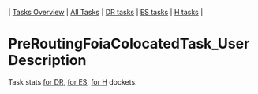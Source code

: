| [Tasks Overview](tasks-overview.md) | [All Tasks](../alltasks.md) | [DR tasks](../docs-DR/tasklist.md) | [ES tasks](../docs-ES/tasklist.md) | [H tasks](../docs-H/tasklist.md) |

# PreRoutingFoiaColocatedTask_User Description

Task stats [for DR](../docs-DR/PreRoutingFoiaColocatedTask_User.md), [for ES](../docs-ES/PreRoutingFoiaColocatedTask_User.md), [for H](../docs-H/PreRoutingFoiaColocatedTask_User.md) dockets.

